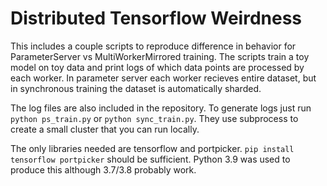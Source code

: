 # Distributed Tensorflow Weirdness
This includes a couple scripts to reproduce difference in behavior for ParameterServer vs MultiWorkerMirrored training. The scripts train a toy model on toy data and print logs of which data points are processed by each worker. In parameter server each worker recieves entire dataset, but in synchronous training the dataset is automatically sharded.

The log files are also included in the repository. To generate logs just run `python ps_train.py` or `python sync_train.py`. They use subprocess to create a small cluster that you can run locally.

The only libraries needed are tensorflow and portpicker. `pip install tensorflow portpicker` should be sufficient. Python 3.9 was used to produce this although 3.7/3.8 probably work.
